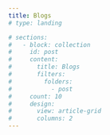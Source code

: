 ```yaml
---
title: Blogs
# type: landing

# sections:
#   - block: collection
#     id: post
#     content:
#       title: Blogs
#       filters:
#         folders:
#           - post
#     count: 10
#     design:
#       view: article-grid
#       columns: 2
---
```

